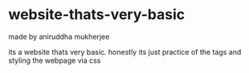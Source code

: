 # website-thats-very-basic
made by aniruddha mukherjee

its a website thats very basic. 
honestly its just practice of the tags and styling the webpage via css
